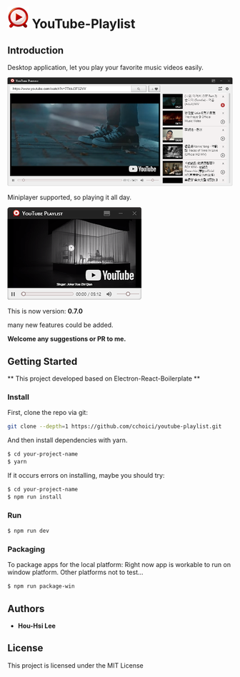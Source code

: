 # <img src='./resources/youtubePlaylist.png' /> YouTube-Playlist 

## Introduction

Desktop application, let you play your favorite music videos easily.

<img src='./resources/player.png' />

Miniplayer supported, so playing it all day.

<img src='./resources/miniPlayer.png' />

This is now version: **0.7.0**

many new features could be added.

**Welcome any suggestions or PR to me.**

## Getting Started

** This project developed based on Electron-React-Boilerplate **


### Install

First, clone the repo via git:

```bash
git clone --depth=1 https://github.com/cchoici/youtube-playlist.git
```

And then install dependencies with yarn.

```bash
$ cd your-project-name
$ yarn
```
If it occurs errors on installing, maybe you should try:

```bash
$ cd your-project-name
$ npm run install
```

### Run

```bash
$ npm run dev
```

### Packaging

To package apps for the local platform:
Right now app is workable to run on window platform.
Other platforms not to test...

```bash
$ npm run package-win
```

## Authors

* **Hou-Hsi Lee**

## License

This project is licensed under the MIT License
